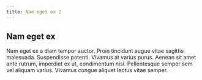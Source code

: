 ```yaml
---
title: Nam eget ex 2
---
```


## Nam eget ex

Nam eget ex a diam tempor auctor. Proin tincidunt augue vitae sagittis malesuada. Suspendisse potenti. Vivamus at varius purus. Aenean sit amet ante rutrum, imperdiet ex ut, condimentum nisi. Pellentesque semper sem vel aliquam varius. Vivamus congue aliquet lectus vitae semper.
